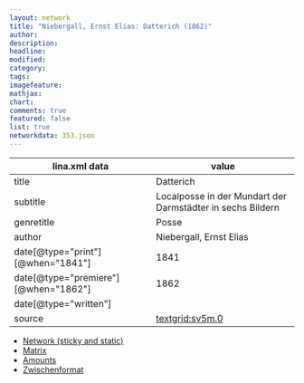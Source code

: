 ```yaml
---
layout: network
title: "Niebergall, Ernst Elias: Datterich (1862)"
author:
description:
headline:
modified:
category:
tags:
imagefeature: 
mathjax: 
chart: 
comments: true
featured: false
list: true
networkdata: 353.json
---
```

lina.xml data  | value
------------- | -------------
title|Datterich
subtitle|Localposse in der Mundart der Darmstädter in sechs Bildern
genretitle|Posse
author|Niebergall, Ernst Elias
date[@type="print"][@when="1841"]|1841
date[@type="premiere"][@when="1862"]|1862
date[@type="written"]|
source|[textgrid:sv5m.0](https://textgridlab.org/1.0/tgcrud-public/rest/textgrid:sv5m.0/data)



* [Network (sticky and static)](/network353)
* [Matrix](/matrix353)
* [Amounts](/amount353)
* [Zwischenformat](/lina353 )
